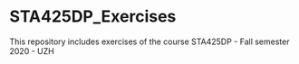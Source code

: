 # STA425DP_Exercises
This repository includes exercises of the course STA425DP - Fall semester 2020 - UZH
